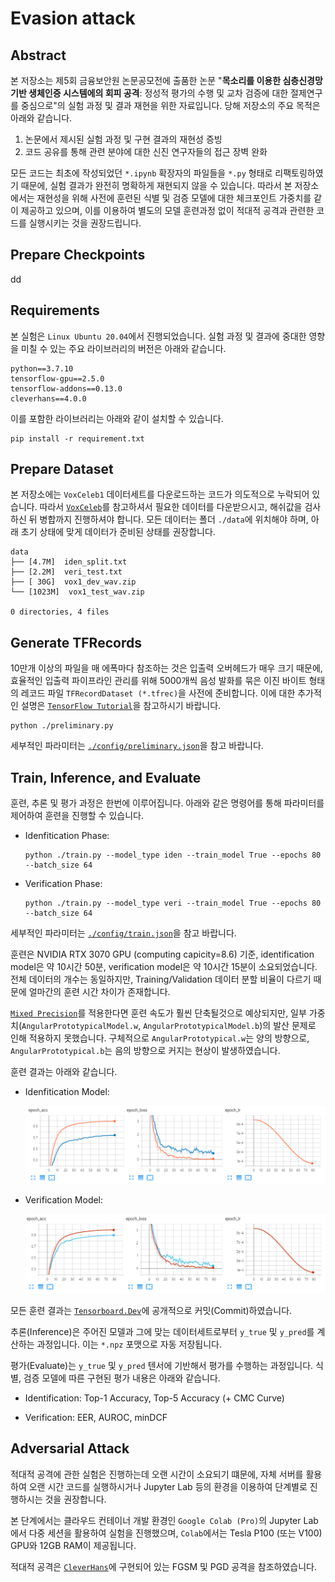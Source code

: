 <!DOCTYPE html5>

# **Evasion attack**

## **Abstract**

본 저장소는 제5회 금융보안원 논문공모전에 출품한 논문 "**목소리를 이용한 심층신경망 기반 생체인증 시스템에의 회피 공격**: 정성적 평가의 수행 및 교차 검증에 대한 절제연구를 중심으로"의 실험 과정 및 결과 재현을 위한 자료입니다. 당해 저장소의 주요 목적은 아래와 같습니다.

1. 논문에서 제시된 실험 과정 및 구현 결과의 재현성 증빙
2. 코드 공유를 통해 관련 분야에 대한 신진 연구자들의 접근 장벽 완화

모든 코드는 최초에 작성되었던 `*.ipynb` 확장자의 파일들을 `*.py` 형태로 리팩토링하였기 때문에, 실험 결과가 완전히 명확하게 재현되지 않을 수 있습니다. 따라서 본 저장소에서는 재현성을 위해 사전에 훈련된 식별 및 검증 모델에 대한 체크포인트 가중치를 같이 제공하고 있으며, 이를 이용하여 별도의 모델 훈련과정 없이 적대적 공격과 관련한 코드를 실행시키는 것을 권장드립니다.

## **Prepare Checkpoints**

dd

## **Requirements**

본 실험은 `Linux Ubuntu 20.04`에서 진행되었습니다. 실험 과정 및 결과에 중대한 영향을 미칠 수 있는 주요 라이브러리의 버전은 아래와 같습니다.

```console
python==3.7.10
tensorflow-gpu==2.5.0
tensorflow-addons==0.13.0
cleverhans==4.0.0
```

이를 포함한 라이브러리는 아래와 같이 설치할 수 있습니다.

```console
pip install -r requirement.txt
```

## **Prepare Dataset**

본 저장소에는 `VoxCeleb1` 데이터세트를 다운로드하는 코드가 의도적으로 누락되어 있습니다. 따라서 <a href="https://www.robots.ox.ac.uk/~vgg/data/voxceleb/" target="_blank">`VoxCeleb`</a>를 참고하셔서 필요한 데이터를 다운받으시고, 해쉬값을 검사하신 뒤 병합까지 진행하셔야 합니다. 모든 데이터는 폴더 `./data`에 위치해야 하며, 아래 초기 상태에 맞게 데이터가 준비된 상태를 권장합니다.

```console
data
├── [4.7M]  iden_split.txt
├── [2.2M]  veri_test.txt
├── [ 30G]  vox1_dev_wav.zip
└── [1023M]  vox1_test_wav.zip

0 directories, 4 files
```

## **Generate TFRecords**

10만개 이상의 파일을 매 에폭마다 참조하는 것은 입출력 오버헤드가 매우 크기 때문에, 효율적인 입출력 파이프라인 관리를 위해 5000개씩 음성 발화를 묶은 이진 바이트 형태의 레코드 파일 `TFRecordDataset (*.tfrec)`을 사전에 준비합니다. 이에 대한 추가적인 설명은 <a href="https://www.tensorflow.org/tutorials/load_data/tfrecord" target="_blank">`TensorFlow Tutorial`</a>을 참고하시기 바랍니다.

```console
python ./preliminary.py
```

세부적인 파라미터는 <a href="./config/preliminary.json" target="_blank">`./config/preliminary.json`</a>을 참고 바랍니다.

## **Train, Inference, and Evaluate**

훈련, 추론 및 평가 과정은 한번에 이루어집니다. 아래와 같은 명령어를 통해 파라미터를 제어하여 훈련을 진행할 수 있습니다.

* Idenfitication Phase:

    ```console
    python ./train.py --model_type iden --train_model True --epochs 80 --batch_size 64
    ```

* Verification Phase:

    ```console
    python ./train.py --model_type veri --train_model True --epochs 80 --batch_size 64
    ```

세부적인 파라미터는 <a href="./config/train.json" target="_blank">`./config/train.json`</a>을 참고 바랍니다.

훈련은 NVIDIA RTX 3070 GPU (computing capicity=8.6) 기준, identification model은 약 10시간 50분, verification model은 약 10시간 15분이 소요되었습니다. 전체 데이터의 개수는 동일하지만, Training/Validation 데이터 분할 비율이 다르기 때문에 얼마간의 훈련 시간 차이가 존재합니다.

<a href="https://www.tensorflow.org/guide/mixed_precision?hl=ko" target="_blank">`Mixed Precision`</a>를 적용한다면 훈련 속도가 훨씬 단축될것으로 예상되지만, 일부 가중치(`AngularPrototypicalModel.w`, `AngularPrototypicalModel.b`)의 발산 문제로 인해 적용하지 못했습니다. 구체적으로 `AngularPrototypical.w`는 양의 방향으로, `AngularPrototypical.b`는 음의 방향으로 커지는 현상이 발생하였습니다.

훈련 결과는 아래와 같습니다.

* Idenfitication Model:

    ![iden_result](./assets/iden_result.png)

* Verification Model:

    ![veri_result](./assets/veri_result.png)

모든 훈련 결과는 <a href="https://tensorboard.dev/experiment/1ZK5m6GiQrKdOeUOiJM0Dw" target="_blank">`Tensorboard.Dev`</a>에 공개적으로 커밋(Commit)하였습니다.

추론(Inference)은 주어진 모델과 그에 맞는 데이터세트로부터 `y_true` 및 `y_pred`를 계산하는 과정입니다. 이는 `*.npz` 포맷으로 자동 저장됩니다.

평가(Evaluate)는 `y_true` 및 `y_pred` 텐서에 기반해서 평가를 수행하는 과정입니다. 식별, 검증 모델에 따른 구현된 평가 내용은 아래와 같습니다.

* Identification: Top-1 Accuracy, Top-5 Accuracy (+ CMC Curve)

* Verification: EER, AUROC, minDCF

## **Adversarial Attack**

적대적 공격에 관한 실험은 진행하는데 오랜 시간이 소요되기 떄문에, 자체 서버를 활용하여 오랜 시간 코드를 실행하시거나 Jupyter Lab 등의 환경을 이용하여 단계별로 진행하시는 것을 권장합니다.

본 단계에서는 클라우드 컨테이너 개발 환경인 `Google Colab (Pro)`의 Jupyter Lab에서 다중 세션을 활용하여 실험을 진행했으며, `Colab`에서는 Tesla P100 (또는 V100) GPU와 12GB RAM이 제공됩니다.

적대적 공격은 <a href="https://github.com/cleverhans-lab/cleverhans" target="_blank">`CleverHans`</a>에 구현되어 있는 FGSM 및 PGD 공격을 참조하였습니다.
